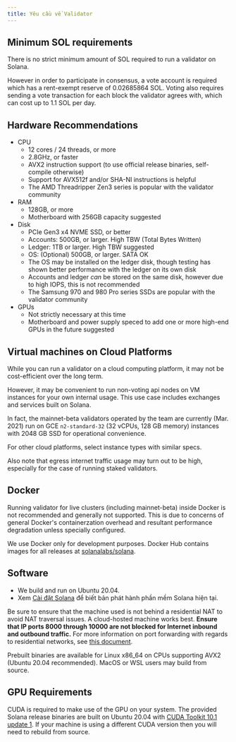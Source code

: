 ```yaml
---
title: Yêu cầu về Validator
---
```


## Minimum SOL requirements

There is no strict minimum amount of SOL required to run a validator on Solana.

However in order to participate in consensus, a vote account is required which has a rent-exempt reserve of 0.02685864 SOL. Voting also requires sending a vote transaction for each block the validator agrees with, which can cost up to 1.1 SOL per day.

## Hardware Recommendations

- CPU
  - 12 cores / 24 threads, or more
  - 2.8GHz, or faster
  - AVX2 instruction support (to use official release binaries, self-compile otherwise)
  - Support for AVX512f and/or SHA-NI instructions is helpful
  - The AMD Threadripper Zen3 series is popular with the validator community
- RAM
  - 128GB, or more
  - Motherboard with 256GB capacity suggested
- Disk
  - PCIe Gen3 x4 NVME SSD, or better
  - Accounts: 500GB, or larger. High TBW (Total Bytes Written)
  - Ledger: 1TB or larger. High TBW suggested
  - OS: (Optional) 500GB, or larger. SATA OK
  - The OS may be installed on the ledger disk, though testing has shown better performance with the ledger on its own disk
  - Accounts and ledger _can_ be stored on the same disk, however due to high IOPS, this is not recommended
  - The Samsung 970 and 980 Pro series SSDs are popular with the validator community
- GPUs
  - Not strictly necessary at this time
  - Motherboard and power supply speced to add one or more high-end GPUs in the future suggested

## Virtual machines on Cloud Platforms

While you can run a validator on a cloud computing platform, it may not be cost-efficient over the long term.

However, it may be convenient to run non-voting api nodes on VM instances for your own internal usage. This use case includes exchanges and services built on Solana.

In fact, the mainnet-beta validators operated by the team are currently (Mar. 2021) run on GCE `n2-standard-32` (32 vCPUs, 128 GB memory) instances with 2048 GB SSD for operational convenience.

For other cloud platforms, select instance types with similar specs.

Also note that egress internet traffic usage may turn out to be high, especially for the case of running staked validators.

## Docker

Running validator for live clusters (including mainnet-beta) inside Docker is not recommended and generally not supported. This is due to concerns of general Docker's containerzation overhead and resultant performance degradation unless specially configured.

We use Docker only for development purposes. Docker Hub contains images for all releases at [solanalabs/solana](https://hub.docker.com/r/solanalabs/solana).

## Software

- We build and run on Ubuntu 20.04.
- Xem [Cài đặt Solana](../cli/install-solana-cli-tools.md) để biết bản phát hành phần mềm Solana hiện tại.

Be sure to ensure that the machine used is not behind a residential NAT to avoid NAT traversal issues. A cloud-hosted machine works best. **Ensure that IP ports 8000 through 10000 are not blocked for Internet inbound and outbound traffic.** For more information on port forwarding with regards to residential networks, see [this document](http://www.mcs.sdsmt.edu/lpyeatt/courses/314/PortForwardingSetup.pdf).

Prebuilt binaries are available for Linux x86_64 on CPUs supporting AVX2 \(Ubuntu 20.04 recommended\). MacOS or WSL users may build from source.

## GPU Requirements

CUDA is required to make use of the GPU on your system. The provided Solana release binaries are built on Ubuntu 20.04 with [CUDA Toolkit 10.1 update 1](https://developer.nvidia.com/cuda-toolkit-archive). If your machine is using a different CUDA version then you will need to rebuild from source.
